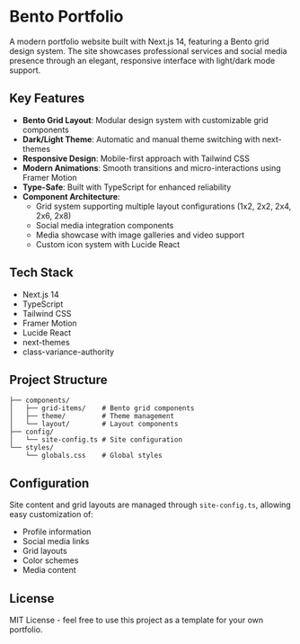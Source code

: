 # Bento Portfolio

A modern portfolio website built with Next.js 14, featuring a Bento grid design system. The site showcases professional services and social media presence through an elegant, responsive interface with light/dark mode support.

## Key Features

- **Bento Grid Layout**: Modular design system with customizable grid components
- **Dark/Light Theme**: Automatic and manual theme switching with next-themes
- **Responsive Design**: Mobile-first approach with Tailwind CSS
- **Modern Animations**: Smooth transitions and micro-interactions using Framer Motion
- **Type-Safe**: Built with TypeScript for enhanced reliability
- **Component Architecture**:
  - Grid system supporting multiple layout configurations (1x2, 2x2, 2x4, 2x6, 2x8)
  - Social media integration components
  - Media showcase with image galleries and video support
  - Custom icon system with Lucide React

## Tech Stack

- Next.js 14
- TypeScript
- Tailwind CSS
- Framer Motion
- Lucide React
- next-themes
- class-variance-authority

## Project Structure

```
├── components/
│   ├── grid-items/    # Bento grid components
│   ├── theme/         # Theme management
│   └── layout/        # Layout components
├── config/
│   └── site-config.ts # Site configuration
└── styles/
    └── globals.css    # Global styles
```

## Configuration

Site content and grid layouts are managed through `site-config.ts`, allowing easy customization of:
- Profile information
- Social media links
- Grid layouts
- Color schemes
- Media content

## License

MIT License - feel free to use this project as a template for your own portfolio.
